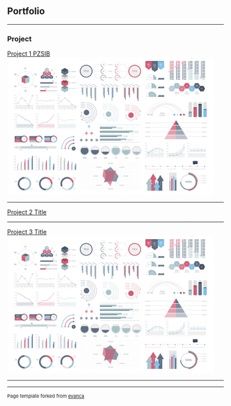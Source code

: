 ## Portfolio

---

### Project 

[Project 1 PZSIB](/sample_page)
<img src="images/dummy_thumbnail.jpg?raw=true"/>

---
[Project 2 Title](https://journals.unisba.ac.id/index.php/statistika/article/view/299)

---
[Project 3 Title](http://example.com/)
<img src="images/dummy_thumbnail.jpg?raw=true"/>


---




---
<p style="font-size:11px">Page template forked from <a href="https://github.com/evanca/quick-portfolio">evanca</a></p>
<!-- Remove above link if you don't want to attibute -->
